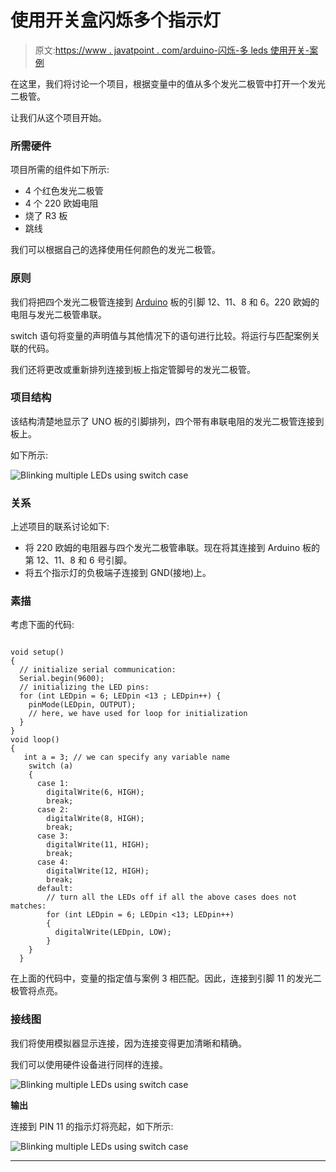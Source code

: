 # 使用开关盒闪烁多个指示灯

> 原文:[https://www . javatpoint . com/arduino-闪烁-多 leds 使用开关-案例](https://www.javatpoint.com/arduino-blinking-multiple-leds-using-switch-case)

在这里，我们将讨论一个项目，根据变量中的值从多个发光二极管中打开一个发光二极管。

让我们从这个项目开始。

### 所需硬件

项目所需的组件如下所示:

*   4 个红色发光二极管
*   4 个 220 欧姆电阻
*   烧了 R3 板
*   跳线

我们可以根据自己的选择使用任何颜色的发光二极管。

### 原则

我们将把四个发光二极管连接到 [Arduino](https://www.javatpoint.com/arduino) 板的引脚 12、11、8 和 6。220 欧姆的电阻与发光二极管串联。

switch 语句将变量的声明值与其他情况下的语句进行比较。将运行与匹配案例关联的代码。

我们还将更改或重新排列连接到板上指定管脚号的发光二极管。

### 项目结构

该结构清楚地显示了 UNO 板的引脚排列，四个带有串联电阻的发光二极管连接到板上。

如下所示:

![Blinking multiple LEDs using switch case](../Images/9162d7865bee50cc23cc38021273559e.png)

### 关系

上述项目的联系讨论如下:

*   将 220 欧姆的电阻器与四个发光二极管串联。现在将其连接到 Arduino 板的第 12、11、8 和 6 号引脚。
*   将五个指示灯的负极端子连接到 GND(接地)上。

### 素描

考虑下面的代码:

```

void setup() 
{
  // initialize serial communication:
  Serial.begin(9600);
  // initializing the LED pins:
  for (int LEDpin = 6; LEDpin <13 ; LEDpin++) {
    pinMode(LEDpin, OUTPUT);
    // here, we have used for loop for initialization
  }
}
void loop() 
{
   int a = 3; // we can specify any variable name
    switch (a) 
    {
      case 1:
        digitalWrite(6, HIGH);
        break;
      case 2:
        digitalWrite(8, HIGH);
        break;
      case 3:
        digitalWrite(11, HIGH);
        break;
      case 4:
        digitalWrite(12, HIGH);
        break;
      default:
        // turn all the LEDs off if all the above cases does not matches:
        for (int LEDpin = 6; LEDpin <13; LEDpin++) 
        {
          digitalWrite(LEDpin, LOW);
        }
    }
  }

```

在上面的代码中，变量的指定值与案例 3 相匹配。因此，连接到引脚 11 的发光二极管将点亮。

### 接线图

我们将使用模拟器显示连接，因为连接变得更加清晰和精确。

我们可以使用硬件设备进行同样的连接。

![Blinking multiple LEDs using switch case](../Images/47391359362c43d4f55f73cad7fc766d.png)

**输出**

连接到 PIN 11 的指示灯将亮起，如下所示:

![Blinking multiple LEDs using switch case](../Images/9a3672ef428b145d6ab08228ae5c3082.png)

* * *